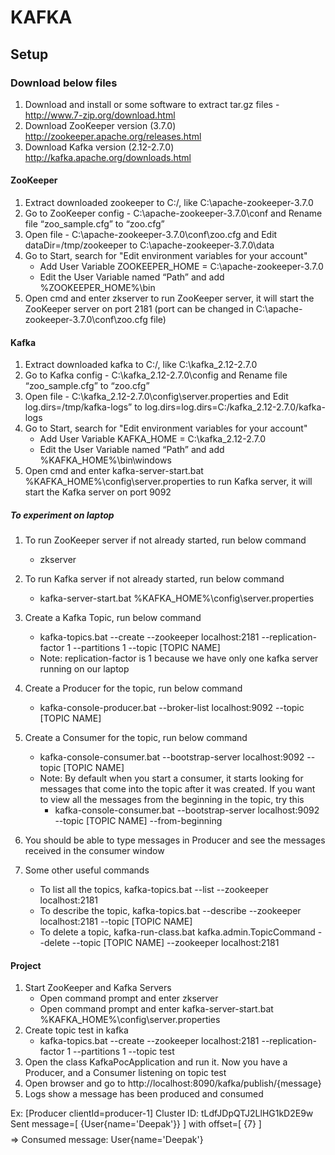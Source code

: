 # KAFKA

## Setup
### Download below files
1. Download and install or some software to extract tar.gz files - http://www.7-zip.org/download.html
2. Download ZooKeeper version (3.7.0) http://zookeeper.apache.org/releases.html
3. Download Kafka version (2.12-2.7.0) http://kafka.apache.org/downloads.html

#### ZooKeeper
1. Extract downloaded zookeeper to C:/, like C:\apache-zookeeper-3.7.0
2. Go to ZooKeeper config - C:\apache-zookeeper-3.7.0\conf and Rename file “zoo_sample.cfg” to “zoo.cfg”
3. Open file - C:\apache-zookeeper-3.7.0\conf\zoo.cfg and Edit dataDir=/tmp/zookeeper to C:\apache-zookeeper-3.7.0\data
4. Go to Start, search for "Edit environment variables for your account"
    * Add User Variable ZOOKEEPER_HOME = C:\apache-zookeeper-3.7.0 
    * Edit the User Variable named “Path” and add %ZOOKEEPER_HOME%\bin
5. Open cmd and enter zkserver to run ZooKeeper server, it will start the ZooKeeper server on port 2181 (port can be changed in C:\apache-zookeeper-3.7.0\conf\zoo.cfg file)

#### Kafka
1. Extract downloaded kafka to C:/, like C:\kafka_2.12-2.7.0
2. Go to Kafka config - C:\kafka_2.12-2.7.0\config and Rename file “zoo_sample.cfg” to “zoo.cfg”
3. Open file - C:\kafka_2.12-2.7.0\config\server.properties and Edit log.dirs=/tmp/kafka-logs” to log.dirs=log.dirs=C:/kafka_2.12-2.7.0/kafka-logs
4. Go to Start, search for "Edit environment variables for your account"
    * Add User Variable KAFKA_HOME = C:\kafka_2.12-2.7.0
    * Edit the User Variable named “Path” and add %KAFKA_HOME%\bin\windows
5. Open cmd and enter kafka-server-start.bat %KAFKA_HOME%\config\server.properties to run Kafka server, it will start the Kafka server on port 9092 


##### To experiment on laptop
1. To run ZooKeeper server if not already started, run below command
    * zkserver

2. To run Kafka server if not already started, run below command
    * kafka-server-start.bat %KAFKA_HOME%\config\server.properties

3. Create a Kafka Topic, run below command
    * kafka-topics.bat --create --zookeeper localhost:2181 --replication-factor 1 --partitions 1 --topic [TOPIC NAME]
    * Note: replication-factor is 1 because we have only one kafka server running on our laptop

4. Create a Producer for the topic, run below command
    * kafka-console-producer.bat --broker-list localhost:9092 --topic [TOPIC NAME]

5. Create a Consumer for the topic, run below command
    * kafka-console-consumer.bat --bootstrap-server localhost:9092 --topic [TOPIC NAME]
    * Note: By default when you start a consumer, it starts looking for messages that come into the topic after it was created. 
    If you want to view all the messages from the beginning in the topic, try this
        * kafka-console-consumer.bat --bootstrap-server localhost:9092 --topic [TOPIC NAME] --from-beginning

6. You should be able to type messages in Producer and see the messages received in the consumer window

7. Some other useful commands
    * To list all the topics, kafka-topics.bat --list --zookeeper localhost:2181 
    * To describe the topic, kafka-topics.bat --describe --zookeeper localhost:2181 --topic [TOPIC NAME]
    * To delete a topic, kafka-run-class.bat kafka.admin.TopicCommand --delete --topic [TOPIC NAME] --zookeeper localhost:2181
    


#### Project
1. Start ZooKeeper and Kafka Servers
    * Open command prompt and enter zkserver
    * Open command prompt and enter kafka-server-start.bat %KAFKA_HOME%\config\server.properties
2. Create topic test in kafka
    * kafka-topics.bat --create --zookeeper localhost:2181 --replication-factor 1 --partitions 1 --topic test
3. Open the class KafkaPocApplication and run it. Now you have a Producer, and a Consumer listening on topic test
4. Open browser and go to http://localhost:8090/kafka/publish/{message}
5. Logs show a message has been produced and consumed

Ex:
[Producer clientId=producer-1] Cluster ID: tLdfJDpQTJ2LlHG1kD2E9w
Sent message=[ {User{name='Deepak'}} ] with offset=[ {7} ]
$$$$ => Consumed message: User{name='Deepak'}